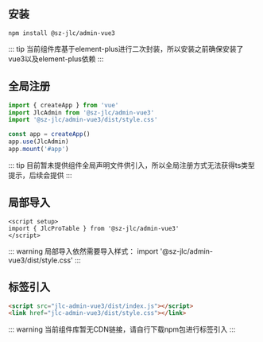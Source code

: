 ## 安装
```
npm install @sz-jlc/admin-vue3
```

::: tip
当前组件库基于element-plus进行二次封装，所以安装之前确保安装了vue3以及element-plus依赖
:::

## 全局注册
``` js
import { createApp } from 'vue'
import JlcAdmin from '@sz-jlc/admin-vue3'
import '@sz-jlc/admin-vue3/dist/style.css'

const app = createApp()
app.use(JlcAdmin)
app.mount('#app')
```
::: tip
目前暂未提供组件全局声明文件供引入，所以全局注册方式无法获得ts类型提示，后续会提供
:::


## 局部导入
``` vue
<script setup>
import { JlcProTable } from '@sz-jlc/admin-vue3'
</script>
```

::: warning
局部导入依然需要导入样式：
import '@sz-jlc/admin-vue3/dist/style.css'
:::


## 标签引入
``` html
<script src="jlc-admin-vue3/dist/index.js"></script>
<link href="jlc-admin-vue3/dist/style.css"></link>
```
::: warning
当前组件库暂无CDN链接，请自行下载npm包进行标签引入
:::
